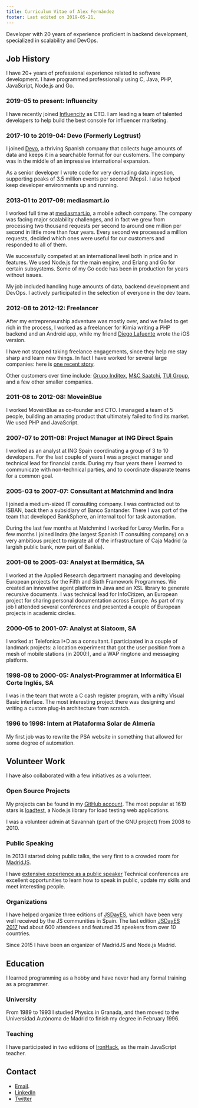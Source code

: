 ```yaml
---
title: Curriculum Vitae of Alex Fernández 
footer: Last edited on 2019-05-21.
---
```


Developer with 20 years of experience proficient in backend development,
specialized in scalability and DevOps.

## Job History

I have 20+ years of professional experience related to software development.
I have programmed professionally using C, Java,
PHP, JavaScript, Node.js and Go.

### 2019-05 to present: Influencity

I have recently joined [Influencity](https://www.influencity.com/) as CTO.
I am leading a team of talented developers
to help build the best console for influencer marketing.

### 2017-10 to 2019-04: Devo (Formerly Logtrust)

I joined [Devo](https://www.devo.com/),
a thriving Spanish company that collects huge amounts of data
and keeps it in a searchable format for our customers.
The company was in the middle of an impressive international expansion.

As a senior developer I wrote code for very demading data ingestion,
supporting peaks of 3.5 million events per second (Meps).
I also helped keep developer environments up and running.

### 2013-01 to 2017-09: mediasmart.io

I worked full time at [mediasmart.io](http://mediasmart.io/),
a mobile adtech company.
The company was facing major scalability challenges,
and in fact we grew from processing two thousand requests per second
to around one million per second in little more than four years.
Every second we processed a million requests,
decided which ones were useful for our customers
and responded to all of them.

We successfully competed at an international level
both in price and in features.
We used Node.js for the main engine,
and Erlang and Go for certain subsystems.
Some of my Go code has been in production for years without issues.

My job included handling huge amounts of data,
backend development and DevOps.
I actively participated in the selection of everyone in the dev team.

### 2012-08 to 2012-12: Freelancer

After my entrepreneurship adventure was mostly over,
and we failed to get rich in the process,
I worked as a freelancer for Kimia
writing a PHP backend and an Android app,
while my friend [Diego Lafuente](https://twitter.com/tufosa)
wrote the iOS version.

I have not stopped taking freelance engagements,
since they help me stay sharp and learn new things.
In fact I have worked for several large companies:
here is [one recent story](../2016/stridercd.html).

Other customers over time include:
[Grupo Inditex](https://www.inditex.com/),
[M&C Saatchi](http://www.mcsaatchimadrid.com/),
[TUI Group](https://www.tuigroup.com/en-en),
and a few other smaller companies.

### 2011-08 to 2012-08: MoveinBlue

I worked MoveinBlue as co-founder and CTO.
I managed a team of 5 people,
building an amazing product that ultimately failed to find its market.
We used PHP and JavaScript.

### 2007-07 to 2011-08: Project Manager at ING Direct Spain

I worked as an analyst at ING Spain
coordinating a group of 3 to 10 developers.
For the last couple of years I was a project manager
and technical lead for financial cards.
During my four years there I learned to communicate with non-technical parties,
and to coordinate disparate teams for a common goal.

### 2005-03 to 2007-07: Consultant at Matchmind and Indra

I joined a medium-sized IT consulting company.
I was contracted out to ISBAN,
back then a subsidiary of Banco Santander.
There I was part of the team that developed BankSphere,
an internal tool for task automation.

During the last few months at Matchmind I worked for Leroy Merlin.
For a few months I joined Indra
(the largest Spanish IT consulting company)
on a very ambitious project to migrate all of the infrastructure of Caja Madrid
(a largish public bank, now part of Bankia). 

### 2001-08 to 2005-03: Analyst at Ibermática, SA

I worked at the Applied Research department managing and developing European projects
for the Fifth and Sixth Framework Programmes.
We created an innovative agent platform in Java
and an XSL library to generate recursive documents.
I was technical lead for InfoCitizen,
an European project for sharing personal documentation across Europe.
As part of my job I attended several conferences and presented a couple of European projects in academic circles.

### 2000-05 to 2001-07: Analyst at Siatcom, SA

I worked at Telefonica I+D as a consultant.
I participated in a couple of landmark projects:
a location experiment that got the user position
from a mesh of mobile stations (in 2000!),
and a WAP ringtone and messaging platform.

### 1998-08 to 2000-05: Analyst-Programmer at Informática El Corte Inglés, SA

I was in the team that wrote a C cash register program,
with a nifty Visual Basic interface.
The most interesting project there was designing and writing a custom plug-in architecture from scratch.

### 1996 to 1998: Intern at Plataforma Solar de Almería

My first job was to rewrite the PSA website in something that allowed for
some degree of automation.

## Volunteer Work

I have also collaborated with a few initiatives as a volunteer.

### Open Source Projects

My projects can be found in my
[GitHub account](https://github.com/alexfernandez/).
The most popular at 1619 stars is
[loadtest](https://github.com/alexfernandez/loadtest),
a Node.js library for load testing web applications.

I was a volunteer admin at Savannah (part of the GNU project)
from 2008 to 2010.

### Public Speaking

In 2013 I started doing public talks,
the very first to a crowded room for
[MadridJS](http://www.meetup.com/es-ES/madridjs/events/105582592/).

I have
[extensive experience as a public speaker](./speaker.html)
Technical conferences are excellent opportunities to learn how to speak in public,
update my skills and meet interesting people.

### Organizations

I have helped organize three editions of
[JSDayES](http://jsday.es/),
which have been very well received by the JS communities in Spain.
The last edition
[JSDayES 2017](http://2017.jsday.es/)
had about 600 attendees and featured 35 speakers from over 10 countries.

Since 2015 I have been an organizer of MadridJS and Node.js Madrid.

## Education

I learned programming as a hobby and have never had any formal training as a programmer.

### University

From 1989 to 1993 I studied Physics in Granada,
and then moved to the Universidad Autónoma de Madrid
to finish my degree in February 1996.

### Teaching

I have participated in two editions of
[IronHack](https://www.ironhack.com/),
as the main JavaScript teacher.

## Contact

* [Email](mailto:alexfernandeznpm@gmail.com).
* [LinkedIn](https://www.linkedin.com/in/pinchito/)
* [Twitter](https://twitter.com/pinchito)

